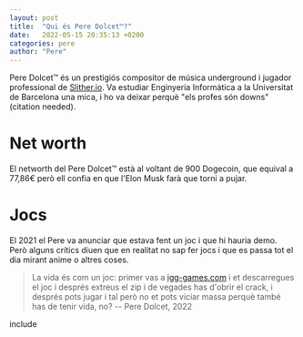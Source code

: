 ```yaml
---
layout: post
title:  "Qui és Pere Dolcet™?"
date:   2022-05-15 20:35:13 +0200
categories: pere
author: "Pere"
---
```


Pere Dolcet™ és un prestigiós compositor de música underground i jugador professional de [Slither.io](slither.io).
Va estudiar Enginyeria Informàtica a la Universitat de Barcelona una mica, i ho va deixar perquè "els profes són
downs" (citation needed). 


# Net worth
El networth del Pere Dolcet™ està al voltant de 900 Dogecoin, que equival a 77,86€ però ell confia en que l'Elon Musk
farà que torni a pujar.

# Jocs
El 2021 el Pere va anunciar que estava fent un joc i que hi hauria demo. Però alguns crítics diuen que en realitat no
sap fer jocs i que es passa tot el dia mirant anime o altres coses.

> La vida és com un joc: primer vas
> a [igg-games.com](https://igg-games.com/) i et descarregues
> el joc i després extreus el zip i de vegades has
> d'obrir el crack, i després pots jugar i tal però
> no et pots viciar massa perquè també has de tenir vida, no?
> -- Pere Dolcet, 2022

include